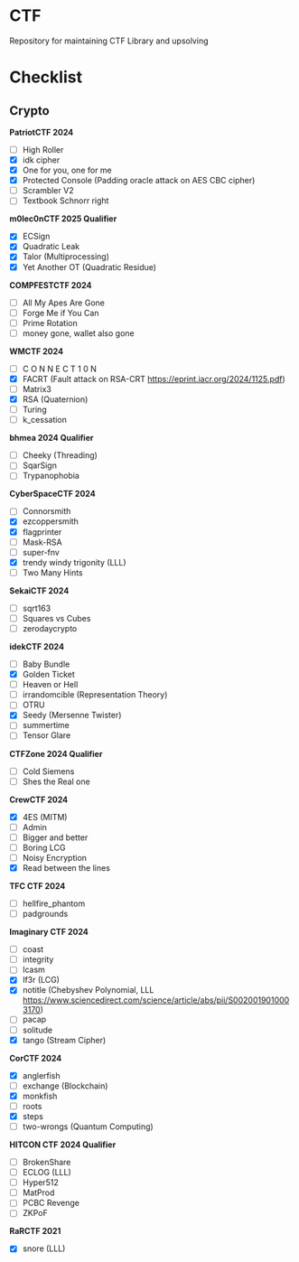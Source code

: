 # CTF

Repository for maintaining CTF Library and upsolving



# Checklist

## Crypto

**PatriotCTF 2024**

- [ ] High Roller
- [x] idk cipher
- [x] One for you, one for me
- [x] Protected Console (Padding oracle attack on AES CBC cipher)
- [ ] Scrambler V2
- [ ] Textbook Schnorr right

**m0lec0nCTF 2025 Qualifier**

- [x] ECSign
- [x] Quadratic Leak
- [x] Talor (Multiprocessing)
- [x] Yet Another OT (Quadratic Residue)

**COMPFESTCTF 2024**

- [ ] All My Apes Are Gone
- [ ] Forge Me if You Can
- [ ] Prime Rotation
- [ ] money gone, wallet also gone

**WMCTF 2024**

- [ ] C O N N E C T 1 0 N
- [x] FACRT (Fault attack on RSA-CRT https://eprint.iacr.org/2024/1125.pdf)
- [ ] Matrix3
- [x] RSA (Quaternion)
- [ ] Turing
- [ ] k_cessation

**bhmea 2024 Qualifier**

- [ ] Cheeky (Threading)
- [ ] SqarSign
- [ ] Trypanophobia

**CyberSpaceCTF 2024**

- [ ] Connorsmith
- [x] ezcoppersmith
- [x] flagprinter
- [ ] Mask-RSA
- [ ] super-fnv
- [x] trendy windy trigonity (LLL)
- [ ] Two Many Hints

**SekaiCTF 2024**

- [ ] sqrt163
- [ ] Squares vs Cubes
- [ ] zerodaycrypto

**idekCTF 2024**

- [ ] Baby Bundle
- [x] Golden Ticket
- [ ] Heaven or Hell
- [ ] irrandomcible (Representation Theory)
- [ ] OTRU
- [x] Seedy (Mersenne Twister)
- [ ] summertime
- [ ] Tensor Glare

**CTFZone 2024 Qualifier**

- [ ] Cold Siemens
- [ ] Shes the Real one

**CrewCTF 2024**    

- [x] 4ES (MITM)
- [ ] Admin
- [ ] Bigger and better
- [ ] Boring LCG
- [ ] Noisy Encryption
- [x] Read between the lines

 **TFC CTF 2024** 

- [ ] hellfire_phantom
- [ ] padgrounds

**Imaginary CTF 2024**

- [ ] coast
- [ ] integrity
- [ ] lcasm
- [x] lf3r (LCG)
- [x] notitle (Chebyshev Polynomial, LLL https://www.sciencedirect.com/science/article/abs/pii/S0020019010003170)
- [ ] pacap
- [ ] solitude
- [x] tango (Stream Cipher)

**CorCTF 2024**

- [x] anglerfish
- [ ] exchange (Blockchain)
- [x] monkfish
- [ ] roots
- [x] steps
- [ ] two-wrongs (Quantum Computing)

**HITCON CTF 2024 Qualifier**

- [ ] BrokenShare
- [ ] ECLOG (LLL)
- [ ] Hyper512
- [ ] MatProd
- [ ] PCBC Revenge
- [ ] ZKPoF

**RaRCTF 2021**

- [x] snore (LLL)